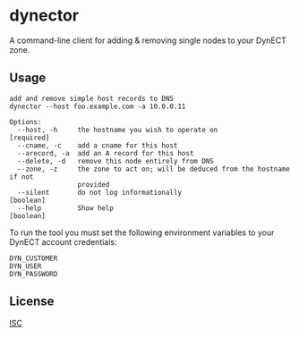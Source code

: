 # dynector

A command-line client for adding & removing single nodes to your DynECT zone.

## Usage

```
add and remove simple host records to DNS
dynector --host foo.example.com -a 10.0.0.11

Options:
  --host, -h     the hostname you wish to operate on                  [required]
  --cname, -c    add a cname for this host
  --arecord, -a  add an A record for this host
  --delete, -d   remove this node entirely from DNS
  --zone, -z     the zone to act on; will be deduced from the hostname if not
                 provided
  --silent       do not log informationally                            [boolean]
  --help         Show help                                             [boolean]
```

To run the tool you must set the following environment variables to your DynECT account credentials:

```
DYN_CUSTOMER
DYN_USER
DYN_PASSWORD
```

## License

[ISC](http://opensource.org/licenses/ISC)
